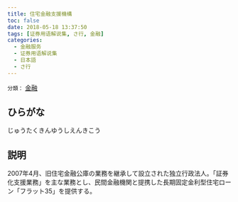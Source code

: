 ```yaml
---
title: 住宅金融支援機構
toc: false
date: 2018-05-18 13:37:50
tags: [证券用语解说集, さ行, 金融]
categories:
  - 金融服务
  - 证券用语解说集
  - 日本語
  - さ行
---
```


`分類：` [金融](/tags/金融/)

## ひらがな

じゅうたくきんゆうしえんきこう

## 説明

2007年4月、旧住宅金融公庫の業務を継承して設立された独立行政法人。「証券化支援業務」を主な業務とし、民間金融機関と提携した長期固定金利型住宅ローン「フラット35」を提供する。
